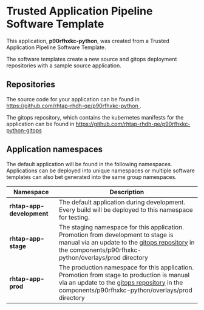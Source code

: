 # Trusted Application Pipeline Software Template

This application, **p90rfhxkc-python**, was created from a Trusted Application Pipeline Software Template.

The software templates create a new source and gitops deployment repositories with a sample source application. 

## Repositories

The source code for your application can be found in [https://github.com/rhtap-rhdh-qe/p90rfhxkc-python ](https://github.com/rhtap-rhdh-qe/p90rfhxkc-python ).
 
The gitops repository, which contains the kubernetes manifests for the application can be found in 
[https://github.com/rhtap-rhdh-qe/p90rfhxkc-python-gitops ](https://github.com/rhtap-rhdh-qe/p90rfhxkc-python-gitops ) 

## Application namespaces 

The default application will be found in the following namespaces. Applications can be deployed into unique namespaces or multiple software templates can also bet generated into the same group namespaces.  

|  Namespace   |  Description   |  
| -------- | -------- |   
| **rhtap-app-development** | The default application during development. Every build will be deployed to this namespace for testing. | 
| **rhtap-app-stage** | The staging namespace for this application. Promotion from development to stage is manual via an update to the [gitops repository](https://github.com/rhtap-rhdh-qe/p90rfhxkc-python-gitops ) in the components/p90rfhxkc-python/overlays/prod directory |  
| **rhtap-app-prod** | The production namespace for this application. Promotion from stage to production is manual via an update to the [gitops repository](https://github.com/rhtap-rhdh-qe/p90rfhxkc-python-gitops ) in the components/p90rfhxkc-python/overlays/prod directory | 